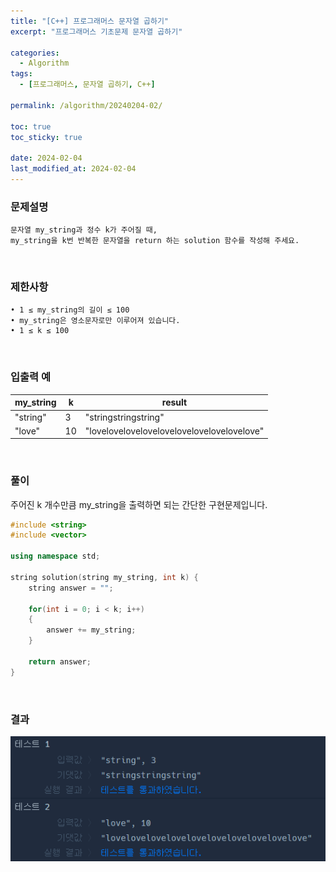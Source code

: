 ```yaml
---
title: "[C++] 프로그래머스 문자열 곱하기"
excerpt: "프로그래머스 기초문제 문자열 곱하기"

categories:
  - Algorithm
tags:
  - [프로그래머스, 문자열 곱하기, C++]

permalink: /algorithm/20240204-02/

toc: true
toc_sticky: true

date: 2024-02-04
last_modified_at: 2024-02-04
---
```


### 문제설명

    문자열 my_string과 정수 k가 주어질 때,
    my_string을 k번 반복한 문자열을 return 하는 solution 함수를 작성해 주세요.

<br/>

### 제한사항

    • 1 ≤ my_string의 길이 ≤ 100
    • my_string은 영소문자로만 이루어져 있습니다.
    • 1 ≤ k ≤ 100

<br/>

### 입출력 예

|my_string|k|result|
|---|---|---|
|"string"|3|"stringstringstring"|
|"love"|10|"lovelovelovelovelovelovelovelovelovelove"|

<br/>

### 풀이
주어진 k 개수만큼 my_string을 출력하면 되는 간단한 구현문제입니다.


```cpp
#include <string>
#include <vector>

using namespace std;

string solution(string my_string, int k) {
    string answer = "";
    
    for(int i = 0; i < k; i++)
    {
        answer += my_string;
    }
    
    return answer;
}
```

<br/>

### 결과
![코드 실행결과](/assets/images/posts_img/20240204-02/001.png "코드 실행결과")